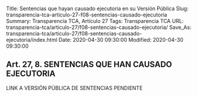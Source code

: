 Title: Sentencias que hayan causado ejecutoria en su Versión Pública
Slug: transparencia-tca-articulo-27-f08-sentencias-causado-ejecutoria
Summary: Transparencia TCA, Artículo 27
Tags: Transparencia TCA
URL: transparencia-tca/articulo-27/f08-sentencias-causado-ejecutoria/
Save_As: transparencia-tca/articulo-27/f08-sentencias-causado-ejecutoria/index.html
Date: 2020-04-30 09:30:00
Modified: 2020-04-30 09:30:00


## Art. 27, 8. SENTENCIAS QUE HAN CAUSADO EJECUTORIA

LINK A VERSIÓN PÚBLICA DE SENTENCIAS  PENDIENTE



